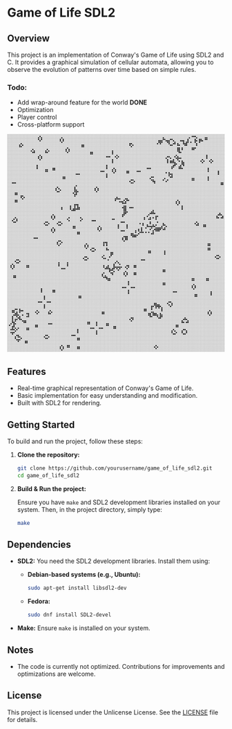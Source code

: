 # Game of Life SDL2

## Overview

This project is an implementation of Conway's Game of Life using SDL2 and C. It provides a graphical simulation of cellular automata, allowing you to observe the evolution of patterns over time based on simple rules.

### Todo:
- Add wrap-around feature for the world **DONE**
- Optimization
- Player control
- Cross-platform support

![board](https://github.com/maxxim00/game_of_life_sdl2/blob/main/img/image.jpg?raw=true)

## Features

- Real-time graphical representation of Conway's Game of Life.
- Basic implementation for easy understanding and modification.
- Built with SDL2 for rendering.

## Getting Started

To build and run the project, follow these steps:

1. **Clone the repository:**

   ```bash
   git clone https://github.com/yourusername/game_of_life_sdl2.git
   cd game_of_life_sdl2
   ```

2. **Build & Run the project:**

   Ensure you have `make` and SDL2 development libraries installed on your system. Then, in the project directory, simply type:

   ```bash
   make
   ```

## Dependencies

- **SDL2:** You need the SDL2 development libraries. Install them using:

  - **Debian-based systems (e.g., Ubuntu):**

    ```bash
    sudo apt-get install libsdl2-dev
    ```

  - **Fedora:**

    ```bash
    sudo dnf install SDL2-devel
    ```

- **Make:** Ensure `make` is installed on your system.

## Notes

- The code is currently not optimized. Contributions for improvements and optimizations are welcome.

## License

This project is licensed under the Unlicense License. See the [LICENSE](LICENSE) file for details.
